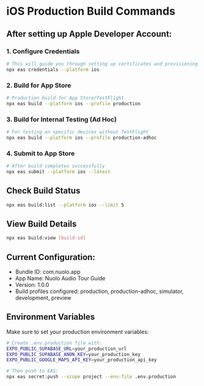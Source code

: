 # iOS Production Build Commands

## After setting up Apple Developer Account:

### 1. Configure Credentials
```bash
# This will guide you through setting up certificates and provisioning profiles
npx eas credentials --platform ios
```

### 2. Build for App Store
```bash
# Production build for App Store/TestFlight
npx eas build --platform ios --profile production
```

### 3. Build for Internal Testing (Ad Hoc)
```bash
# For testing on specific devices without TestFlight
npx eas build --platform ios --profile production-adhoc
```

### 4. Submit to App Store
```bash
# After build completes successfully
npx eas submit --platform ios --latest
```

## Check Build Status
```bash
npx eas build:list --platform ios --limit 5
```

## View Build Details
```bash
npx eas build:view [build-id]
```

## Current Configuration:
- Bundle ID: com.nuolo.app
- App Name: Nuolo Audio Tour Guide
- Version: 1.0.0
- Build profiles configured: production, production-adhoc, simulator, development, preview

## Environment Variables
Make sure to set your production environment variables:
```bash
# Create .env.production file with:
EXPO_PUBLIC_SUPABASE_URL=your_production_url
EXPO_PUBLIC_SUPABASE_ANON_KEY=your_production_key
EXPO_PUBLIC_GOOGLE_MAPS_API_KEY=your_production_api_key

# Then push to EAS:
npx eas secret:push --scope project --env-file .env.production
```